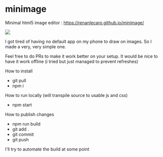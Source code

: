# minimage
Minimal html5 image editor : https://renanlecaro.github.io/minimage/

<img src="http://i.imgur.com/1G5qGOo.png">


I got tired of having no default app on my phone to draw on images. So I made a very, very simple one.

Feel free to do PRs to make it work better on your setup. It would be nice to have it work offline (i tried but just managed to prevent refreshes)

How to install
- git pull
- npm i

How to run locally (will transpile source to usable js and css)
- npm start

How to publish changes
- npm run build
- git add . 
- git commit
- git push

I'll try to automate the build at some point
